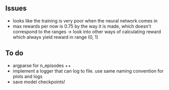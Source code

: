 ## Issues

- looks like the training is very poor when the neural network comes in
- max rewards per now is 0.75 by the way it is made, which doesn't correspond to the ranges
    -> look into other ways of calculating reward which always yield reward in range (0, 1)

## To do

- argparse for n_episodes ++
- implement a logger that can log to file. use same naming convention for plots and logs
- save model checkpoints!